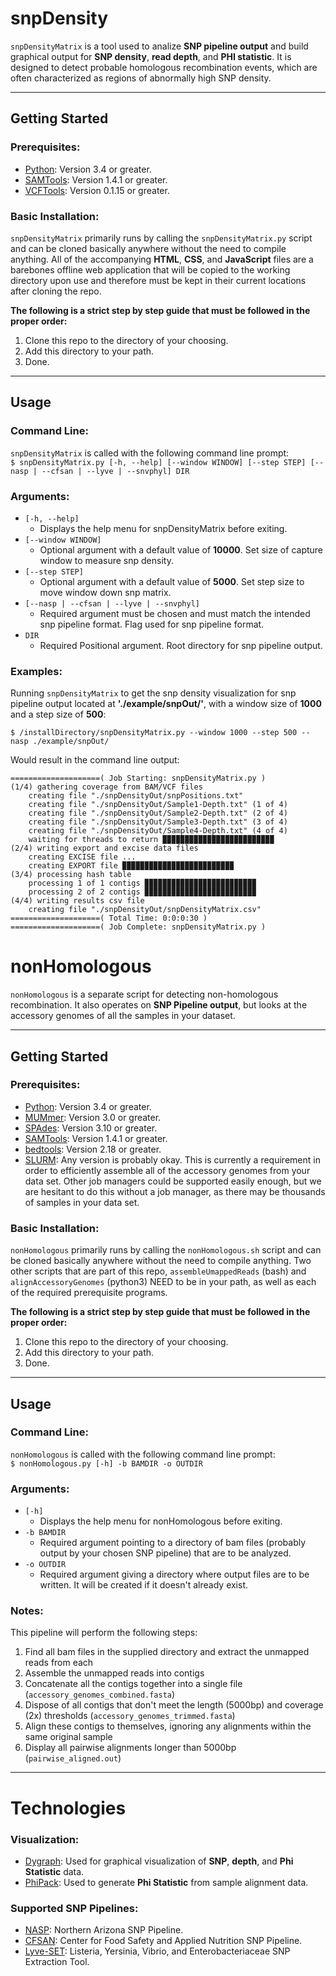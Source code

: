 # snpDensity
`snpDensityMatrix` is a tool used to analize **SNP pipeline output** and build graphical output for **SNP density**, **read depth**, and **PHI statistic**. It is designed to detect probable homologous recombination events, which are often characterized as regions of abnormally high SNP density.

---
## Getting Started
### Prerequisites:
* [Python](https://www.python.org/downloads/): Version 3.4 or greater.
* [SAMTools](https://github.com/samtools/samtools): Version 1.4.1 or greater.
* [VCFTools](https://github.com/vcftools/vcftools): Version 0.1.15 or greater.

### Basic Installation:
`snpDensityMatrix` primarily runs by calling the `snpDensityMatrix.py` script and can be cloned basically anywhere without the need to compile anything. All of the accompanying **HTML**, **CSS**, and **JavaScript** files are a barebones offline web application that will be copied to the working directory upon use and therefore must be kept in their current locations after cloning the repo.

**The following is a strict step by step guide that must be followed in the proper order:**  
1. Clone this repo to the directory of your choosing.
2. Add this directory to your path.
3. Done.

---
## Usage
### Command Line:
`snpDensityMatrix` is called with the following command line prompt:  
`$ snpDensityMatrix.py [-h, --help] [--window WINDOW] [--step STEP] [--nasp | --cfsan | --lyve | --snvphyl] DIR`

### Arguments:
* `[-h, --help]`  
  - Displays the help menu for snpDensityMatrix before exiting.  
* `[--window WINDOW]`  
  - Optional argument with a default value of **10000**. Set size of capture window to measure snp density.  
* `[--step STEP]`  
  - Optional argument with a default value of **5000**. Set step size to move window down snp matrix.  
* `[--nasp | --cfsan | --lyve | --snvphyl]`  
  - Required argument must be chosen and must match the intended snp pipeline format. Flag used for snp pipeline format.  
* `DIR`  
  - Required Positional argument. Root directory for snp pipeline output.

### Examples:
Running `snpDensityMatrix` to get the snp density visualization for snp pipeline output located at **'./example/snpOut/'**, with a window size of **1000** and a step size of **500**:
```
$ /installDirectory/snpDensityMatrix.py --window 1000 --step 500 --nasp ./example/snpOut/
```  
Would result in the command line output:
```
====================( Job Starting: snpDensityMatrix.py )
(1/4) gathering coverage from BAM/VCF files
    creating file "./snpDensityOut/snpPositions.txt"
    creating file "./snpDensityOut/Sample1-Depth.txt" (1 of 4)
    creating file "./snpDensityOut/Sample2-Depth.txt" (2 of 4)
    creating file "./snpDensityOut/Sample3-Depth.txt" (3 of 4)
    creating file "./snpDensityOut/Sample4-Depth.txt" (4 of 4)
    waiting for threads to return ▉▉▉▉▉▉▉▉▉▉▉▉▉▉▉▉▉▉▉▉▉▉▉▉▉
(2/4) writing export and excise data files
    creating EXCISE file ...
    creating EXPORT file ▉▉▉▉▉▉▉▉▉▉▉▉▉▉▉▉▉▉▉▉▉▉▉▉▉
(3/4) processing hash table
    processing 1 of 1 contigs ▉▉▉▉▉▉▉▉▉▉▉▉▉▉▉▉▉▉▉▉▉▉▉▉▉
    processing 2 of 2 contigs ▉▉▉▉▉▉▉▉▉▉▉▉▉▉▉▉▉▉▉▉▉▉▉▉▉
(4/4) writing results csv file
    creating file "./snpDensityOut/snpDensityMatrix.csv"
====================( Total Time: 0:0:0:30 )
====================( Job Complete: snpDensityMatrix.py )
```

# nonHomologous
`nonHomologous` is a separate script for detecting non-homologous recombination. It also operates on **SNP Pipeline output**, but looks at the accessory genomes of all the samples in your dataset.

---
## Getting Started
### Prerequisites:
* [Python](https://www.python.org/downloads/): Version 3.4 or greater.
* [MUMmer](http://mummer.sourceforge.net): Version 3.0 or greater.
* [SPAdes](http://cab.spbu.ru/software/spades/): Version 3.10 or greater.
* [SAMTools](https://github.com/samtools/samtools): Version 1.4.1 or greater.
* [bedtools](https://bedtools.readthedocs.io/en/latest/): Version 2.18 or greater.
* [SLURM](https://slurm.schedmd.com): Any version is probably okay. This is currently a requirement in order to efficiently assemble all of the accessory genomes from your data set. Other job managers could be supported easily enough, but we are hesitant to do this without a job manager, as there may be thousands of samples in your data set.

### Basic Installation:
`nonHomologous` primarily runs by calling the `nonHomologous.sh` script and can be cloned basically anywhere without the need to compile anything. Two other scripts that are part of this repo, `assembleUmappedReads` (bash) and `alignAccessoryGenomes` (python3) NEED to be in your path, as well as each of the required prerequisite programs.

**The following is a strict step by step guide that must be followed in the proper order:**  
1. Clone this repo to the directory of your choosing.
2. Add this directory to your path.
3. Done.

---
## Usage
### Command Line:
`nonHomologous` is called with the following command line prompt:  
`$ nonHomologous.py [-h] -b BAMDIR -o OUTDIR`

### Arguments:
* `[-h]`  
  - Displays the help menu for nonHomologous before exiting.  
* `-b BAMDIR`  
  - Required argument pointing to a directory of bam files (probably output by your chosen SNP pipeline) that are to be analyzed.  
* `-o OUTDIR`  
  - Required argument giving a directory where output files are to be written. It will be created if it doesn't already exist.  

### Notes:
This pipeline will perform the following steps:
1. Find all bam files in the supplied directory and extract the unmapped reads from each
2. Assemble the unmapped reads into contigs
3. Concatenate all the contigs together into a single file (`accessory_genomes_combined.fasta`)
4. Dispose of all contigs that don't meet the length (5000bp) and coverage (2x) thresholds (`accessory_genomes_trimmed.fasta`)
5. Align these contigs to themselves, ignoring any alignments within the same original sample
6. Display all pairwise alignments longer than 5000bp (`pairwise_aligned.out`)


---
# Technologies
### Visualization:
* [Dygraph](http://dygraphs.com): Used for graphical visualization of **SNP**, **depth**, and **Phi Statistic** data.
* [PhiPack](https://www.maths.otago.ac.nz/~dbryant/software.html): Used to generate **Phi Statistic** from sample alignment data.

### Supported SNP Pipelines:
* [NASP](https://github.com/TGenNorth/NASP): Northern Arizona SNP Pipeline.
* [CFSAN](https://github.com/CFSAN-Biostatistics/snp-pipeline): Center for Food Safety and Applied Nutrition SNP Pipeline.
* [Lyve-SET](https://github.com/lskatz/lyve-SET): Listeria, Yersinia, Vibrio, and Enterobacteriaceae SNP Extraction Tool.
<!-- * [SNVPhyl](https://snvphyl.readthedocs.io/en/latest/): Single Nucleotide Variant Phylogenomics Pipeline -->

